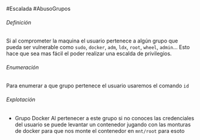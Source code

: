 #Escalada  #AbusoGrupos 
###### Definición
Si al comprometer la maquina el usuario pertenece a algún grupo que pueda ser vulnerable como `sudo`, `docker`, `adm`, `ldx`, `root`, `wheel`, `admin`...
Esto hace que sea mas fácil el poder realizar una escalda de privilegios.

###### Enumeración
Para enumerar a que grupo pertenece el usuario usaremos el comando `id`

###### Explotación
- Grupo Docker
	Al pertenecer a este grupo si no conoces las credenciales del usuario se puede levantar un contenedor jugando con las monturas de docker para que nos monte el contenedor en `mnt/root`
	para esoto 

